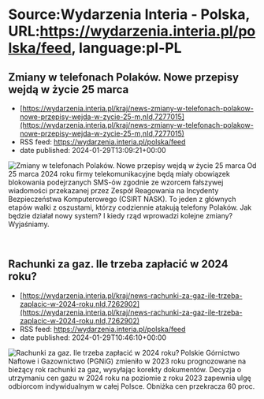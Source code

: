 # Source:Wydarzenia Interia - Polska, URL:https://wydarzenia.interia.pl/polska/feed, language:pl-PL

## Zmiany w telefonach Polaków. Nowe przepisy wejdą w życie 25 marca
 - [https://wydarzenia.interia.pl/kraj/news-zmiany-w-telefonach-polakow-nowe-przepisy-wejda-w-zycie-25-m,nId,7277015](https://wydarzenia.interia.pl/kraj/news-zmiany-w-telefonach-polakow-nowe-przepisy-wejda-w-zycie-25-m,nId,7277015)
 - RSS feed: https://wydarzenia.interia.pl/polska/feed
 - date published: 2024-01-29T13:09:21+00:00

<p><a href="https://wydarzenia.interia.pl/kraj/news-zmiany-w-telefonach-polakow-nowe-przepisy-wejda-w-zycie-25-m,nId,7277015"><img align="left" alt="Zmiany w telefonach Polaków. Nowe przepisy wejdą w życie 25 marca " src="https://i.iplsc.com/zmiany-w-telefonach-polakow-nowe-przepisy-wejda-w-zycie-25-m/000IBTJ8Q6KEBCS1-C321.jpg" /></a>Od 25 marca 2024 roku firmy telekomunikacyjne będą miały obowiązek blokowania podejrzanych SMS-ów zgodnie ze wzorcem fałszywej wiadomości przekazanej przez Zespół Reagowania na Incydenty Bezpieczeństwa Komputerowego (CSIRT NASK). To jeden z głównych etapów walki z oszustami, którzy codziennie atakują telefony Polaków. Jak będzie działał nowy system? I kiedy rząd wprowadzi kolejne zmiany? Wyjaśniamy. </p><br clear="all" />

## Rachunki za gaz. Ile trzeba zapłacić w 2024 roku?
 - [https://wydarzenia.interia.pl/kraj/news-rachunki-za-gaz-ile-trzeba-zaplacic-w-2024-roku,nId,7262902](https://wydarzenia.interia.pl/kraj/news-rachunki-za-gaz-ile-trzeba-zaplacic-w-2024-roku,nId,7262902)
 - RSS feed: https://wydarzenia.interia.pl/polska/feed
 - date published: 2024-01-29T10:46:10+00:00

<p><a href="https://wydarzenia.interia.pl/kraj/news-rachunki-za-gaz-ile-trzeba-zaplacic-w-2024-roku,nId,7262902"><img align="left" alt="Rachunki za gaz. Ile trzeba zapłacić w 2024 roku?" src="https://i.iplsc.com/rachunki-za-gaz-ile-trzeba-zaplacic-w-2024-roku/000IDSD6PAE38VTI-C321.jpg" /></a>Polskie Górnictwo Naftowe i Gazownictwo (PGNiG) zmieniło w 2023 roku prognozowane na bieżący rok rachunki za gaz, wysyłając korekty dokumentów. Decyzja o utrzymaniu cen gazu w 2024 roku na poziomie z roku 2023 zapewnia ulgę odbiorcom indywidualnym w całej Polsce. Obniżka cen przekracza 60 proc. </p><br clear="all" />

